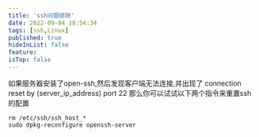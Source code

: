```yaml
---
title: 'ssh问题排除'
date: 2022-09-04 16:54:34
tags: [ssh,Linux]
published: true
hideInList: false
feature: 
isTop: false
---
```

如果服务器安装了open-ssh,然后发现客户端无法连接,并出现了 
connection reset by (server_ip_address) port 22 
那么你可以试试以下两个指令来重置ssh的配置
```shell
rm /etc/ssh/ssh_host_*
sudo dpkg-reconfigure openssh-server
```